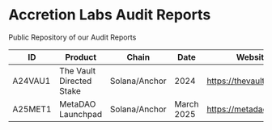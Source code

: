 # Accretion Labs Audit Reports
Public Repository of our Audit Reports

| ID | Product        | Chain           | Date  | Website | Report |
| ------------- | ------------- | ----- | ---- | ---- | --- |
| A24VAU1 | The Vault Directed Stake | Solana/Anchor | 2024  | https://thevault.finance/ | [🔗](/accretion-xyz/audit-reports/blob/main/2024-accretion-vault-audit-A24VAU1.pdf) |
| A25MET1 | MetaDAO Launchpad        | Solana/Anchor | March 2025  | https://metadao.fi/ | [🔗]() |
